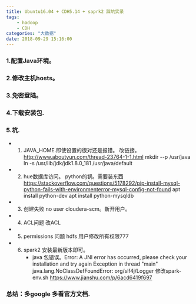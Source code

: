 ```yaml
---
title: Ubuntu16.04 + CDH5.14 + saprk2 踩坑实录
tags: 
	- hadoop
	- CDH
categories: "大数据"
date: 2018-09-29 15:16:00
---
```


### 1.配置Java环境。

### 2.修改主机hosts。

### 3.免密登陆。

### 4.下载安装包.

### 5.坑.
- 1. JAVA_HOME.即使设置的很对还是报错。 改链接。 http://www.aboutyun.com/thread-23764-1-1.html
    mkdir --p /usr/java
    ln -s /usr/lib/jdk/jdk1.8.0_181  /usr/java/default

- 2. hue数据库访问。 python的锅。需要装东西 https://stackoverflow.com/questions/5178292/pip-install-mysql-python-fails-with-environmenterror-mysql-config-not-found
     apt install python-dev
     apt install python-mysqldb

- 3. 创建失败 no user cloudera-scm。新开用户。 
- 4. ACL问题
     改ACL
- 5. permissions 问题
     hdfs 用户修改所有权限777
- 6. spark2
     安装最新版本即可。
     - java 包错误。Error: A JNI error has occurred, please check your installation and try again
     Exception in thread "main" java.lang.NoClassDefFoundError: org/slf4j/Logger
     修改spark-env.sh
     https://www.jianshu.com/p/6acd6419f697

### 总结：多google 多看官方文档.
 

